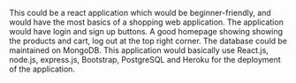 This could be a react application which would be beginner-friendly, and would have the most basics of a shopping web application.
The application would have login and sign up buttons.
A good homepage showing showing the products and cart, log out at the top right corner.
The database could be maintained on MongoDB.
This application would basically use  React.js, node.js, express.js, Bootstrap, PostgreSQL and Heroku for the deployment of the application.

